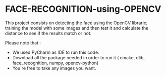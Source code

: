 # FACE-RECOGNITION-using-OPENCV

This project consists on detecting the face using the OpenCV librarie; training the model with some images and then test it and calculate the distance to see if the results match
or not.

Please note that :
 - We used PyCharm as IDE to run this code.
 - Download all the package needed in order to run it ( cmake, dlib, face_recognition, numpy, opencv-python)
 - You're free to take any images you want.
